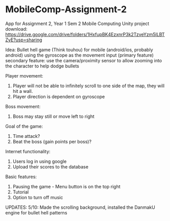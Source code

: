 # MobileComp-Assignment-2
App for Assignment 2, Year 1 Sem 2 Mobile Computing
Unity project download: https://drive.google.com/drive/folders/1HxfupBK4EzxnrP3k2TzveYzm5lLBTZyE?usp=sharing

Idea: Bullet hell game (Think touhou) for mobile (android/ios, probably android) using the gyroscope as the movement input (primary feature)
secondary feature: use the camera/proximity sensor to allow zooming into the character to help dodge bullets

Player movement:
1. Player will not be able to infinitely scroll to one side of the map, they will hit a wall.
2. Player direction is dependent on gyroscope

Boss movement:
1. Boss may stay still or move left to right

Goal of the game:
1. Time attack?
2. Beat the boss (gain points per boss)?

Internet functionality:
1. Users log in using google
2. Upload their scores to the database

Basic features:
1. Pausing the game - Menu button is on the top right
2. Tutorial
3. Option to turn off music

UPDATES:
5/10: Made the scrolling background, installed the DanmakU engine for bullet hell patterns
